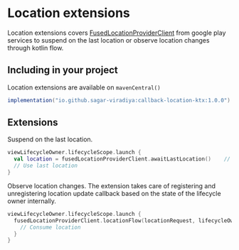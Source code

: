 # Location extensions

Location extensions covers [FusedLocationProviderClient](https://developers.google.com/android/reference/com/google/android/gms/location/FusedLocationProviderClient) from google play services to suspend on the last location or observe location changes through kotlin flow.

## Including in your project

Location extensions are available on `mavenCentral()`

```groovy
implementation("io.github.sagar-viradiya:callback-location-ktx:1.0.0")
```

## Extensions

Suspend on the last location.

```kotlin
viewLifecycleOwner.lifecycleScope.launch {
  val location = fusedLocationProviderClient.awaitLastLocation()    // Suspend coroutine
  // Use last location
}
```

Observe location changes. The extension takes care of registering and unregistering location update callback based on the state of the lifecycle owner internally.

```kotlin
viewLifecycleOwner.lifecycleScope.launch {
  fusedLocationProviderClient.locationFlow(locationRequest, lifecycleOwner).collect { location ->
    // Consume location
  }
}
```
